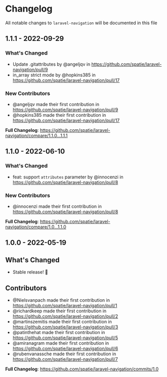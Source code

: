 # Changelog

All notable changes to `laravel-navigation` will be documented in this file

## 1.1.1 - 2022-09-29

### What's Changed

- Update .gitattributes by @angeljqv in https://github.com/spatie/laravel-navigation/pull/9
- in_array strict mode by @hopkins385 in https://github.com/spatie/laravel-navigation/pull/17

### New Contributors

- @angeljqv made their first contribution in https://github.com/spatie/laravel-navigation/pull/9
- @hopkins385 made their first contribution in https://github.com/spatie/laravel-navigation/pull/17

**Full Changelog**: https://github.com/spatie/laravel-navigation/compare/1.1.0...1.1.1

## 1.1.0 - 2022-06-10

### What's Changed

- feat: support `attributes` parameter by @innocenzi in https://github.com/spatie/laravel-navigation/pull/8

### New Contributors

- @innocenzi made their first contribution in https://github.com/spatie/laravel-navigation/pull/8

**Full Changelog**: https://github.com/spatie/laravel-navigation/compare/1.0...1.1.0

## 1.0.0 - 2022-05-19

## What's Changed

- Stable release! 🎉

## Contributors

- @Nielsvanpach made their first contribution in https://github.com/spatie/laravel-navigation/pull/1
- @richardkeep made their first contribution in https://github.com/spatie/laravel-navigation/pull/2
- @martinszemitis made their first contribution in https://github.com/spatie/laravel-navigation/pull/3
- @patinthehat made their first contribution in https://github.com/spatie/laravel-navigation/pull/5
- @amiranagram made their first contribution in https://github.com/spatie/laravel-navigation/pull/6
- @rubenvanassche made their first contribution in https://github.com/spatie/laravel-navigation/pull/7

**Full Changelog**: https://github.com/spatie/laravel-navigation/commits/1.0
